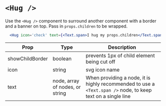 # `<Hug />`

Use the `<Hug />` component to surround another component with a border and a banner on top.
Pass in `props.children` to be wrapped.

```jsx
  <Hug icon='check' text={<Text.span>I hug my props.children</Text.span>} />
```

Prop | Type | Description
---|---|---
showChildBorder | boolean | prevents 1px of child element being cut off
icon | string | svg icon name
text | node, array of nodes, or string | When providing a node, it is highly recommended to use a `<Text.span />` node, to keep text on a single line